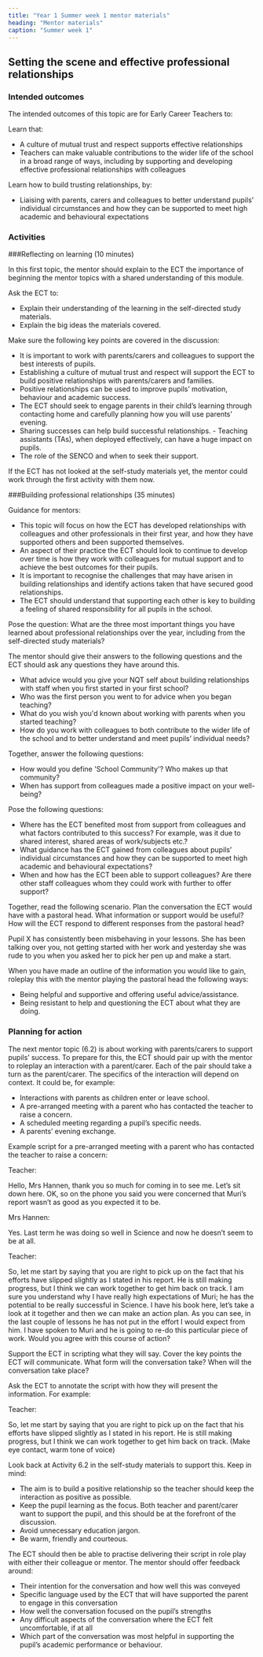 ```yaml
---
title: "Year 1 Summer week 1 mentor materials"
heading: "Mentor materials"
caption: "Summer week 1"
---
```



## Setting the scene and effective professional relationships

### Intended outcomes

The intended outcomes of this topic are for Early Career Teachers to:

 Learn that:

-  A culture of mutual trust and respect supports effective relationships
- Teachers can make valuable contributions to the wider life of the school in a broad range of ways, including by supporting and developing effective professional relationships with colleagues

Learn how to build trusting relationships, by:

- Liaising with parents, carers and colleagues to better understand pupils’ individual circumstances and how they can be supported to meet high academic and behavioural expectations                                                                                                                                                                                                                                                                                                                                                                                                                                                                                                                                                                                                                                                                                                                                                                                                                                                                                                                                                                                                                                                                                                                                                                                                                                                                                                                                                                                                                                                                                                                                                                                                                                                                                                                                                                                                                                                                                                                                                                                                                                                                                                                                                                                                                                                                                                                                                                                                                                                                                                                                                                                                                                                                                                                                                                                                                                                                                                                                                                                              

### Activities

###Reflecting on learning (10 minutes)

In this first topic, the mentor should explain to the ECT the importance of beginning the mentor topics with a shared understanding of this module. 

Ask the ECT to:

- Explain their understanding of the learning in the self-directed study materials.
- Explain the big ideas the materials covered.

Make sure the following key points are covered in the discussion:

- It is important to work with parents/carers and colleagues to support the best interests of pupils.
- Establishing a culture of mutual trust and respect will support the ECT to build positive relationships with parents/carers and families.
- Positive relationships can be used to improve pupils’ motivation, behaviour and academic success.
- The ECT should seek to engage parents in their child’s learning through contacting home and carefully planning how you will use parents’ evening.
- Sharing successes can help build successful relationships. - Teaching assistants (TAs), when deployed effectively, can have a huge impact on pupils.
- The role of the SENCO and when to seek their support.

If the ECT has not looked at the self-study materials yet, the mentor could work through the first activity with them now.
                                                                                                                                                                                                                                                                                                                                                                                                                                                                                                                                                                                                                                                                                                                                                                                                                                                                                                                                                                                                                                                                                                                                                                                                                                                                                                                                                                                                                                                                                                                                                                                                                                                                                                                                                                                                                                                                                                                                                                                                                                                                                                                                                                                                                                                                                                                            
###Building professional relationships (35 minutes)

Guidance for mentors:

- This topic will focus on how the ECT has developed relationships with colleagues and other professionals in their first year, and how they have supported others and been supported themselves.
- An aspect of their practice the ECT should look to continue to develop over time is how they work with colleagues for mutual support and to achieve the best outcomes for their pupils.
- It is important to recognise the challenges that may have arisen in building relationships and identify actions taken that have secured good relationships.
- The ECT should understand that supporting each other is key to building a feeling of shared responsibility for all pupils in the school.

Pose the question: What are the three most important things you have learned about professional relationships over the year, including from the self-directed study materials?

The mentor should give their answers to the following questions and the ECT should ask any questions they have around this.

- What advice would you give your NQT self about building relationships with staff when you first started in your first school? 
- Who was the first person you went to for advice when you began teaching?
- What do you wish you'd known about working with parents when you started teaching?
- How do you work with colleagues to both contribute to the wider life of the school and to better understand and meet pupils’ individual needs?

Together, answer the following questions:

- How would you define 'School Community'? Who makes up that community?
- When has support from colleagues made a positive impact on your well-being? 

Pose the following questions:

- Where has the ECT benefited most from support from colleagues and what factors contributed to this success? For example, was it due to shared interest, shared areas of work/subjects etc.?
- What guidance has the ECT gained from colleagues about pupils’ individual circumstances and how they can be supported to meet high academic and behavioural expectations?
- When and how has the ECT been able to support colleagues? Are there other staff colleagues whom they could work with further to offer support?

Together, read the following scenario. Plan the conversation the ECT would have with a pastoral head. What information or support would be useful? How will the ECT respond to different responses from the pastoral head?

Pupil X has consistently been misbehaving in your lessons. She has been talking over you, not getting started with her work and yesterday she was rude to you when you asked her to pick her pen up and make a start.

When you have made an outline of the information you would like to gain, roleplay this with the mentor playing the pastoral head the following ways:

- Being helpful and supportive and offering useful advice/assistance.
- Being resistant to help and questioning the ECT about what they are doing.                                                                                                                                                                                                                                                                                                                                                                                                                                                   

### Planning for action

The next mentor topic (6.2) is about working with parents/carers to support pupils’ success. To prepare for this, the ECT should pair up with the mentor to roleplay an interaction with a parent/carer. Each of the pair should take a turn as the parent/carer. The specifics of the interaction will depend on context. It could be, for example:

- Interactions with parents as children enter or leave school.
- A pre-arranged meeting with a parent who has contacted the teacher to raise a concern.
- A scheduled meeting regarding a pupil’s specific needs.
- A parents’ evening exchange.

Example script for a pre-arranged meeting with a parent who has contacted the teacher to raise a concern:

Teacher:

Hello, Mrs Hannen, thank you so much for coming in to see me. Let’s sit down here. OK, so on the phone you said you were concerned that Muri’s report wasn’t as good as you expected it to be.

Mrs Hannen:

Yes. Last term he was doing so well in Science and now he doesn’t seem to be at all.

Teacher:

So, let me start by saying that you are right to pick up on the fact that his efforts have slipped slightly as I stated in his report. He is still making progress, but I think we can work together to get him back on track. I am sure you understand why I have really high expectations of Muri; he has the potential to be really successful in Science. I have his book here, let’s take a look at it together and then we can make an action plan. As you can see, in the last couple of lessons he has not put in the effort I would expect from him. I have spoken to Muri and he is going to re-do this particular piece of work. Would you agree with this course of action?

Support the ECT in scripting what they will say. Cover the key points the ECT will communicate. What form will the conversation take? When will the conversation take place?

Ask the ECT to annotate the script with how they will present the information. For example:

Teacher:

So, let me start by saying that you are right to pick up on the fact that his efforts have slipped slightly as I stated in his report. He is still making progress, but I think we can work together to get him back on track. (Make eye contact, warm tone of voice)

Look back at Activity 6.2 in the self-study materials to support this. Keep in mind:

- The aim is to build a positive relationship so the teacher should keep the interaction as positive as possible.
- Keep the pupil learning as the focus. Both teacher and parent/carer want to support the pupil, and this should be at the forefront of the discussion.
- Avoid unnecessary education jargon.
- Be warm, friendly and courteous.

The ECT should then be able to practise delivering their script in role play with either their colleague or mentor. The mentor should offer feedback around:

- Their intention for the conversation and how well this was conveyed
- Specific language used by the ECT that will have supported the parent to engage in this conversation
- How well the conversation focused on the pupil’s strengths
- Any difficult aspects of the conversation where the ECT felt uncomfortable, if at all
- Which part of the conversation was most helpful in supporting the pupil’s academic performance or behaviour.

